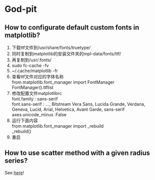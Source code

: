 # God-pit

## How to configurate default custom fonts in matplotlib?

1. 下载ttf文件到/usr/share/fonts/truetype/
2. 同时复制到matplotlib的安装文件夹的mpl-data/fonts/ttf/
3. 再复制到/usr/.fonts/
4. sudo fc-cache -fv
5. ~/.cache/matplotlib -fr
6. 查看ttf文件对应的字体名称<br>
from matplotlib.font_manager import FontManager<br>
FontManager().ttflist
7. 修改配置文件matplotlibrc<br>
font.family         : sans-serif<br>
font.sans-serif     : ..., Bitstream Vera Sans, Lucida Grande, Verdana, Geneva, Lucid, Arial, Helvetica, Avant Garde, sans-serif<br>
axes.unicode_minus  :False
8. 运行下面内容<br>
from matplotlib.font_manager import _rebuild<br>
_rebuild()
9. 重启

## How to use scatter method with a given radius series?

See [here](https://stackoverflow.com/questions/48172928/scale-matplotlib-pyplot-axes-scatter-markersize-by-x-scale/48174228#48174228)!
